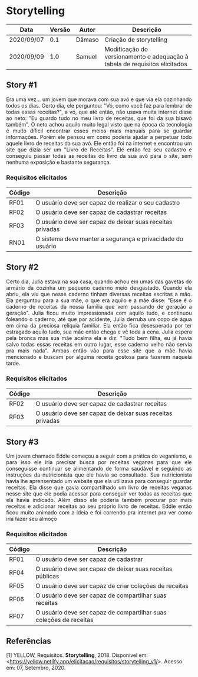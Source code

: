 # Storytelling

| Data |Versão| Autor | Descrição |
| ---- | ---- | ----- | --------- |
| 2020/09/07 | 0.1 | Dâmaso | Criação de storytelling |
| 2020/09/09 | 1.0 | Samuel | Modificação do versionamento e adequação à tabela de requisitos elicitados |

## Story #1

<p align="justify"> Era uma vez... um jovem que morava com sua avó e que via ela cozinhando todos os dias. Certo dia, ele perguntou: "Vó, como você faz para lembrar de todas essas receitas?", a vó, que até então, não usava muita internet disse ao neto: "Eu guardo tudo no meu livro de receitas, que foi da sua bisavó também". O neto achou aquilo muito legal visto que na época da tecnologia é muito díficil encontrar esses meios mais manuais para se guardar informações. Porém ele pensou em como poderia ajudar a perpetuar todo aquele livro de receitas da sua avó. Ele então foi na internet e encontrou um site que dizia ser um "Livro de Receitas". Ele então fez seu cadastro e conseguiu passar todas as receitas do livro da sua avó para o site, sem nenhuma exposição e bastante segurança. </p>

### Requisitos elicitados

| Código |Descrição|
|-- | --- |
| RF01 | O usuário deve ser capaz de realizar o seu cadastro | 
| RF02 | O usuário deve ser capaz de cadastrar receitas |
| RF03 | O usuário deve ser capaz de deixar suas receitas privadas |
| RN01 | O sistema deve manter a segurança e privacidade do usuário|

## Story #2

<p align="justify"> Certo dia, Julia estava na sua casa, quando achou em umas das gavetas do armário da cozinha um pequeno caderno meio desgastado. Quando ela abriu, ela viu que nesse caderno tinham diversas receitas escritas a mão. Ela perguntou para a sua mãe, o que era aquilo e a mãe disse: "Esse é o caderno de receitas da nossa familia que vem passando de geração a geração". Julia ficou muito impressionada com aquilo tudo, e continuou foleando o caderno, até que por acidente, Julia derruba um copo de água em cima da preciosa relíquia familiar. Ela então fica desesperada por ter estragado aquilo tudo, sua mãe então chega e vê toda a cena. Julia espera pela bronca mas sua mãe acalma ela e diz: "Tudo bem filha, eu já havia salvo todas essas receitas em outro lugar, esse caderno velho não servia pra mais nada". Ambas então vão para esse site que a mãe havia mencionado e buscam por alguma receita gostosa para fazerem naquela tarde. </p>

### Requisitos elicitados

| Código |Descrição|
|-- | --- |
| RF02 | O usuário deve ser capaz de cadastrar receitas |
| RF03 | O usuário deve ser capaz de deixar suas receitas privadas |

## Story #3

<p align="justify"> Um jovem chamado Eddie começou a seguir com a prática do veganismo, e para isso ele iria precisar busca por receitas veganas para que ele conseguisse continuar se alimentando de forma saudável e seguindo as instruções da nutricionista que ele havia se consultado. Sua nutricionista havia lhe aprensentado um website que ela utilizava para conseguir guardar receitas. Ela disse que gavia compartilhado um livro de receitas veganas nesse site que ele podia acessar para conseguir ver todas as receitas que ela havia indicado. Além disso ele poderia também procurar por mais receitas e adicionar receitas ao seu próprio livro de receitas. Eddie então ficou muito animado com a ideia e foi correndo pra internet pra ver como iria fazer seu almoço </p>

### Requisitos elicitados

| Código |Descrição|
|-- | --- |
| RF01 | O usuário deve ser capaz de cadastrar |
| RF04 | O usuário deve ser capaz de deixar suas receitas públicas |
| RF05 | O usuário deve ser capaz de criar coleções de receitas |
| RF06 | O usuário deve ser capaz de compartilhar suas receitas |
| RF07 | O usuário deve ser capaz de compartilhar suas coleções de receitas |


## Referências

[1] YELLOW, Requisitos. **Storytelling**, 2018. Disponível em: <<https://yellow.netlify.app/elicitacao/requisitos/storytelling_v1/>>. Acesso em: 07, Setembro, 2020.
